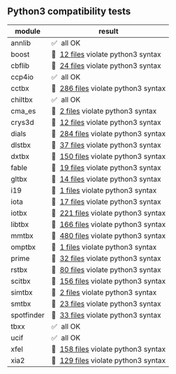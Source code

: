 ## Python3 compatibility tests

module | result
--- | ---
annlib | :white_check_mark:&nbsp; all OK
boost | :red_circle:&nbsp; [12 files](boost.log) violate python3 syntax
cbflib | :red_circle:&nbsp; [24 files](cbflib.log) violate python3 syntax
ccp4io | :white_check_mark:&nbsp; all OK
cctbx | :red_circle:&nbsp; [286 files](cctbx.log) violate python3 syntax
chiltbx | :white_check_mark:&nbsp; all OK
cma_es | :red_circle:&nbsp; [2 files](cma_es.log) violate python3 syntax
crys3d | :red_circle:&nbsp; [12 files](crys3d.log) violate python3 syntax
dials | :red_circle:&nbsp; [284 files](dials.log) violate python3 syntax
dlstbx | :red_circle:&nbsp; [37 files](dlstbx.log) violate python3 syntax
dxtbx | :red_circle:&nbsp; [150 files](dxtbx.log) violate python3 syntax
fable | :red_circle:&nbsp; [19 files](fable.log) violate python3 syntax
gltbx | :red_circle:&nbsp; [14 files](gltbx.log) violate python3 syntax
i19 | :red_circle:&nbsp; [1 files](i19.log) violate python3 syntax
iota | :red_circle:&nbsp; [17 files](iota.log) violate python3 syntax
iotbx | :red_circle:&nbsp; [221 files](iotbx.log) violate python3 syntax
libtbx | :red_circle:&nbsp; [166 files](libtbx.log) violate python3 syntax
mmtbx | :red_circle:&nbsp; [480 files](mmtbx.log) violate python3 syntax
omptbx | :red_circle:&nbsp; [1 files](omptbx.log) violate python3 syntax
prime | :red_circle:&nbsp; [32 files](prime.log) violate python3 syntax
rstbx | :red_circle:&nbsp; [80 files](rstbx.log) violate python3 syntax
scitbx | :red_circle:&nbsp; [156 files](scitbx.log) violate python3 syntax
simtbx | :red_circle:&nbsp; [2 files](simtbx.log) violate python3 syntax
smtbx | :red_circle:&nbsp; [23 files](smtbx.log) violate python3 syntax
spotfinder | :red_circle:&nbsp; [33 files](spotfinder.log) violate python3 syntax
tbxx | :white_check_mark:&nbsp; all OK
ucif | :white_check_mark:&nbsp; all OK
xfel | :red_circle:&nbsp; [158 files](xfel.log) violate python3 syntax
xia2 | :red_circle:&nbsp; [129 files](xia2.log) violate python3 syntax
